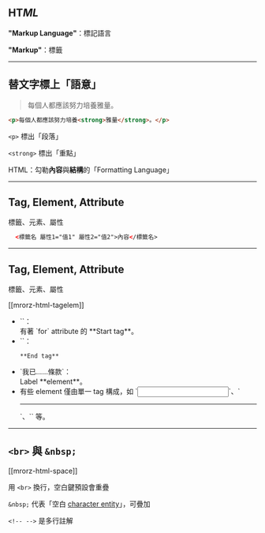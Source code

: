 HT*ML*
-----

**"Markup Language"**：標記語言

**"Markup"**：標籤

---

替文字標上「語意」
--------------

> 每個人都應該努力培養雅量。

```html
<p>每個人都應該努力培養<strong>雅量</strong>。</p>
```

`<p>` 標出「段落」

`<strong>` 標出「重點」

HTML：勾勒**內容**與**結構**的「Formatting Language」

---

Tag, Element, Attribute
-----------------------

標籤、元素、屬性

```html
  <標籤名 屬性1="值1" 屬性2="值2">內容</標籤名>
```

---

Tag, Element, Attribute
-----------------------
標籤、元素、屬性

[[mrorz-html-tagelem]]

<ul>
  <li class="fragment">
    `<label for="chk-tos">`：<br>
    有著 `for` attribute 的 **Start tag**。
  </li>
  <li class="fragment">
    `</label>`：

    **End tag**
  </li>
  <li class="fragment">
    `<label for="chk-tos">我已……條款</label>`：<br>
    Label **element**。
  </li>
  <li class="fragment">
    有些 element 僅由單一 tag 構成，如 `<input>`、`<hr>`、`<img>` 等。
  </li>
</ul>

---

`<br>` 與 `&nbsp;`
-----------------
[[mrorz-html-space]]

用 `<br>` 換行，空白鍵預設會重疊

`&nbsp;` 代表「空白 [character entity](http://www.w3.org/TR/html5/named-character-references.html#named-character-references)」，可疊加

`<!-- -->` 是多行註解

